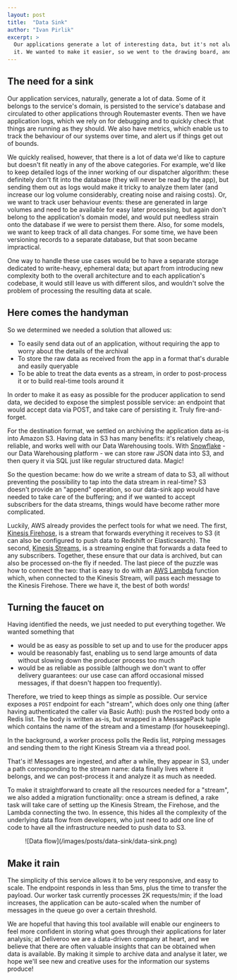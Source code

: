 ```yaml
---
layout: post
title:  "Data Sink"
author: "Ivan Pirlik"
excerpt: >
  Our applications generate a lot of interesting data, but it's not always simple to find the right way to collect
  it. We wanted to make it easier, so we went to the drawing board, and here's what we've come up with.
---
```


## The need for a sink

Our application services, naturally, generate a lot of data.
Some of it belongs to the service's domain, is persisted to the service's database and circulated to other applications through Routemaster events.
Then we have application logs, which we rely on for debugging and to quickly check that things are running as they should.
We also have metrics, which enable us to track the behaviour of our systems over time, and alert us if things get out of bounds.

We quickly realised, however, that there is a lot of data we'd like to capture but doesn't fit neatly in any of the above categories.
For example, we'd like to keep detailed logs of the inner working of our dispatcher algorithm: these definitely don't fit into the database (they will never be read by the app), but sending them out as logs would make it tricky to analyze them later (and increase our log volume considerably, creating noise and raising costs).
Or, we want to track user behaviour events: these are generated in large volumes and need to be available for easy later processing, but again don't belong to the application's domain model, and would put needless strain onto the database if we were to persist them there.
Also, for some models, we want to keep track of all data changes. For some time, we have been versioning records to a separate database, but that soon became impractical.

One way to handle these use cases would be to have a separate storage dedicated to write-heavy, ephemeral data; but apart from introducing new complexity both to the overall architecture and to each application's codebase, it would still leave us with different silos, and wouldn't solve the problem of processing the resulting data at scale.

## Here comes the handyman

So we determined we needed a solution that allowed us:

* To easily send data out of an application, without requiring the app to worry about the details of the archival
* To store the raw data as received from the app in a format that's durable and easily queryable
* To be able to treat the data events as a stream, in order to post-process it or to build real-time tools around it

In order to make it as easy as possible for the producer application to send data, we decided to expose the simplest possible service: an endpoint that would accept data via POST, and take care of persisting it. Truly fire-and-forget.

For the destination format, we settled on archiving the application data as-is into Amazon S3. Having data in S3 has many benefits: it's relatively cheap, reliable, and works well with our Data Warehousing tools. With [Snowflake](http://snowflake.net/) - our Data Warehousing platform - we can store raw JSON data into S3, and then query it via SQL just like regular structured data. Magic!

So the question became: how do we write a stream of data to S3, all without preventing the possibility to tap into the data stream in real-time? S3 doesn't provide an "append" operation, so our data-sink app would have needed to take care of the buffering; and if we wanted to accept subscribers for the data streams, things would have become rather more complicated.

Luckily, AWS already provides the perfect tools for what we need. The first, [Kinesis Firehose](https://aws.amazon.com/kinesis/firehose/), is a stream that forwards everything it receives to S3 (it can also be configured to push data to Redshift or Elasticsearch). The second, [Kinesis Streams](https://aws.amazon.com/kinesis/streams/), is a streaming engine that forwards a data feed to any subscribers. Together, these ensure that our data is archived, but can also be processed on-the fly if needed. The last piece of the puzzle was how to connect the two: that is easy to do with an [AWS Lambda](https://aws.amazon.com/lambda/) function which, when connected to the Kinesis Stream, will pass each message to the Kinesis Firehose. There we have it, the best of both words!

## Turning the faucet on

Having identified the needs, we just needed to put everything together. We wanted something that

* would be as easy as possible to set up and to use for the producer apps
* would be reasonably fast, enabling us to send large amounts of data without slowing down the producer process too much
* would be as reliable as possible (although we don't want to offer delivery guarantees: our use case can afford occasional missed messages, if that doesn't happen too frequently).

Therefore, we tried to keep things as simple as possible. Our service exposes a `POST` endpoint for each "stream", which does only one thing (after having authenticated the caller via Basic Auth): push the `POST`ed body onto a Redis list. The body is written as-is, but wrapped in a MessagePack tuple which contains the name of the stream and a timestamp (for housekeeping).

In the background, a worker process polls the Redis list, `POP`ping messages and sending them to the right Kinesis Stream via a thread pool.

That's it! Messages are ingested, and after a while, they appear in S3, under a path corresponding to the stream name: data finally lives where it belongs, and we can post-process it and analyze it as much as needed.

To make it straightforward to create all the resources needed for a "stream", we also added a migration functionality: once a stream is defined, a rake task will take care of setting up the Kinesis Stream, the Firehose, and the Lambda connecting the two. In essence, this hides all the complexity of the underlying data flow from developers, who just need to add one line of code to have all the infrastructure needed to push data to S3.

<figure>
![Data flow](/images/posts/data-sink/data-sink.png)
</figure>

## Make it rain

The simplicity of this service allows it to be very responsive, and easy to scale. The endpoint responds in less than 5ms, plus the time to transfer the payload. Our worker task currently processes 2K requests/min; if the load increases, the application can be auto-scaled when the number of messages in the queue go over a certain threshold.

We are hopeful that having this tool available will enable our engineers to feel more confident in storing what goes through their applications for later analysis; at Deliveroo we are a data-driven company at heart, and we believe that there are often valuable insights that can be obtained when data is available. By making it simple to archive data and analyse it later, we hope we'll see new and creative uses for the information our systems produce!
